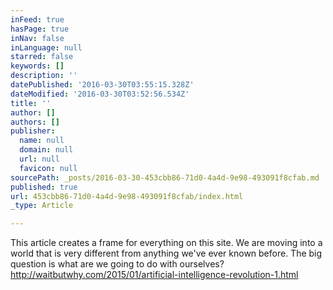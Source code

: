 ```yaml
---
inFeed: true
hasPage: true
inNav: false
inLanguage: null
starred: false
keywords: []
description: ''
datePublished: '2016-03-30T03:55:15.328Z'
dateModified: '2016-03-30T03:52:56.534Z'
title: ''
author: []
authors: []
publisher:
  name: null
  domain: null
  url: null
  favicon: null
sourcePath: _posts/2016-03-30-453cbb86-71d0-4a4d-9e98-493091f8cfab.md
published: true
url: 453cbb86-71d0-4a4d-9e98-493091f8cfab/index.html
_type: Article

---
```

This article creates a frame for everything on this site. We are moving into a world that is very different from anything we've ever known before. The big question is what are we going to do with ourselves? http://waitbutwhy.com/2015/01/artificial-intelligence-revolution-1.html